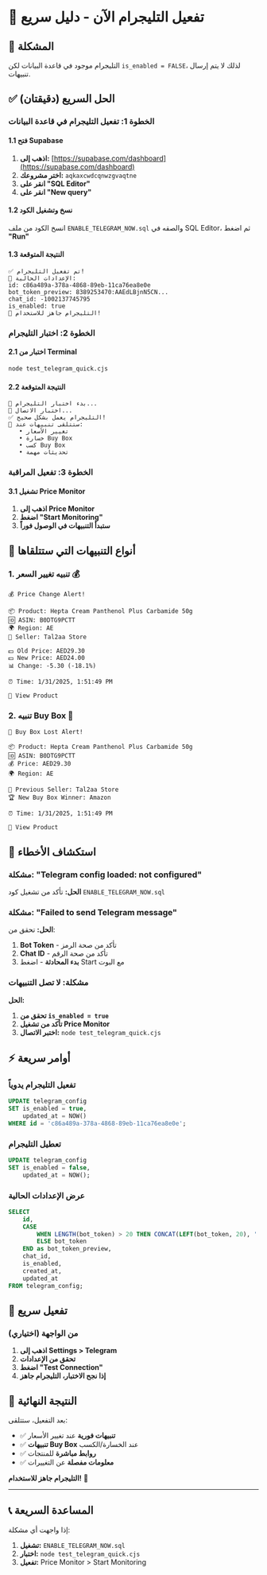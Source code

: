 # 📱 تفعيل التليجرام الآن - دليل سريع

## 🚨 المشكلة
التليجرام موجود في قاعدة البيانات لكن `is_enabled = FALSE`، لذلك لا يتم إرسال تنبيهات.

## ✅ الحل السريع (دقيقتان)

### الخطوة 1: تفعيل التليجرام في قاعدة البيانات

#### 1.1 فتح Supabase
1. **اذهب إلى:** [https://supabase.com/dashboard](https://supabase.com/dashboard)
2. **اختر مشروعك:** `aqkaxcwdcqnwzgvaqtne`
3. **انقر على "SQL Editor"**
4. **انقر على "New query"**

#### 1.2 نسخ وتشغيل الكود
انسخ الكود من ملف `ENABLE_TELEGRAM_NOW.sql` والصقه في SQL Editor، ثم اضغط **"Run"**

#### 1.3 النتيجة المتوقعة
```
✅ تم تفعيل التليجرام!
📱 الإعدادات الحالية:
id: c86a489a-378a-4868-89eb-11ca76ea8e0e
bot_token_preview: 8389253470:AAEdLBjnN5CN...
chat_id: -1002137745795
is_enabled: true
🎉 التليجرام جاهز للاستخدام!
```

### الخطوة 2: اختبار التليجرام

#### 2.1 اختبار من Terminal
```bash
node test_telegram_quick.cjs
```

#### 2.2 النتيجة المتوقعة
```
🧪 بدء اختبار التليجرام...
📱 اختبار الاتصال...
✅ التليجرام يعمل بشكل صحيح!
📱 ستتلقى تنبيهات عند:
   • تغيير الأسعار
   • خسارة Buy Box
   • كسب Buy Box
   • تحديثات مهمة
```

### الخطوة 3: تفعيل المراقبة

#### 3.1 تشغيل Price Monitor
1. **اذهب إلى Price Monitor**
2. **اضغط "Start Monitoring"**
3. **ستبدأ التنبيهات في الوصول فوراً**

## 📱 أنواع التنبيهات التي ستتلقاها

### 1. **تنبيه تغيير السعر** 💰
```
💰 Price Change Alert!

📦 Product: Hepta Cream Panthenol Plus Carbamide 50g
🆔 ASIN: B0DTG9PCTT
🌍 Region: AE
👤 Seller: Tal2aa Store

💵 Old Price: AED29.30
💵 New Price: AED24.00
📊 Change: -5.30 (-18.1%)

⏰ Time: 1/31/2025, 1:51:49 PM

🔗 View Product
```

### 2. **تنبيه Buy Box** 🚨
```
🚨 Buy Box Lost Alert!

📦 Product: Hepta Cream Panthenol Plus Carbamide 50g
🆔 ASIN: B0DTG9PCTT
💰 Price: AED29.30
🌍 Region: AE

👤 Previous Seller: Tal2aa Store
🏆 New Buy Box Winner: Amazon

⏰ Time: 1/31/2025, 1:51:49 PM

🔗 View Product
```

## 🔧 استكشاف الأخطاء

### مشكلة: "Telegram config loaded: not configured"
**الحل:** تأكد من تشغيل كود `ENABLE_TELEGRAM_NOW.sql`

### مشكلة: "Failed to send Telegram message"
**الحل:** تحقق من:
1. **Bot Token** - تأكد من صحة الرمز
2. **Chat ID** - تأكد من صحة الرقم
3. **بدء المحادثة** - اضغط Start مع البوت

### مشكلة: لا تصل التنبيهات
**الحل:**
1. **تحقق من `is_enabled = true`**
2. **تأكد من تشغيل Price Monitor**
3. **اختبر الاتصال:** `node test_telegram_quick.cjs`

## ⚡ أوامر سريعة

### تفعيل التليجرام يدوياً
```sql
UPDATE telegram_config 
SET is_enabled = true,
    updated_at = NOW()
WHERE id = 'c86a489a-378a-4868-89eb-11ca76ea8e0e';
```

### تعطيل التليجرام
```sql
UPDATE telegram_config 
SET is_enabled = false,
    updated_at = NOW();
```

### عرض الإعدادات الحالية
```sql
SELECT 
    id,
    CASE 
        WHEN LENGTH(bot_token) > 20 THEN CONCAT(LEFT(bot_token, 20), '...')
        ELSE bot_token 
    END as bot_token_preview,
    chat_id,
    is_enabled,
    created_at,
    updated_at
FROM telegram_config;
```

## 🎯 تفعيل سريع

### من الواجهة (اختياري)
1. **اذهب إلى Settings > Telegram**
2. **تحقق من الإعدادات**
3. **اضغط "Test Connection"**
4. **إذا نجح الاختبار، التليجرام جاهز**

## 🎉 النتيجة النهائية

بعد التفعيل، ستتلقى:
- ✅ **تنبيهات فورية** عند تغيير الأسعار
- ✅ **تنبيهات Buy Box** عند الخسارة/الكسب
- ✅ **روابط مباشرة** للمنتجات
- ✅ **معلومات مفصلة** عن التغييرات

**التليجرام جاهز للاستخدام!** 🚀

---

## 📞 المساعدة السريعة

إذا واجهت أي مشكلة:
1. **تشغيل:** `ENABLE_TELEGRAM_NOW.sql`
2. **اختبار:** `node test_telegram_quick.cjs`
3. **تفعيل:** Price Monitor > Start Monitoring 